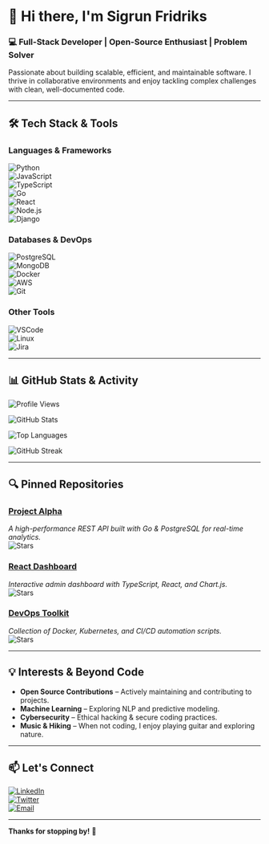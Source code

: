 # 👋 Hi there, I'm Sigrun Fridriks  

### **💻 Full-Stack Developer | Open-Source Enthusiast | Problem Solver**  

Passionate about building scalable, efficient, and maintainable software. I thrive in collaborative environments and enjoy tackling complex challenges with clean, well-documented code.  

---

## **🛠 Tech Stack & Tools**  

### **Languages & Frameworks**  
![Python](https://img.shields.io/badge/-Python-3776AB?style=flat&logo=python&logoColor=white)  
![JavaScript](https://img.shields.io/badge/-JavaScript-F7DF1E?style=flat&logo=javascript&logoColor=black)  
![TypeScript](https://img.shields.io/badge/-TypeScript-3178C6?style=flat&logo=typescript&logoColor=white)  
![Go](https://img.shields.io/badge/-Go-00ADD8?style=flat&logo=go&logoColor=white)  
![React](https://img.shields.io/badge/-React-61DAFB?style=flat&logo=react&logoColor=black)  
![Node.js](https://img.shields.io/badge/-Node.js-339933?style=flat&logo=node.js&logoColor=white)  
![Django](https://img.shields.io/badge/-Django-092E20?style=flat&logo=django&logoColor=white)  

### **Databases & DevOps**  
![PostgreSQL](https://img.shields.io/badge/-PostgreSQL-4169E1?style=flat&logo=postgresql&logoColor=white)  
![MongoDB](https://img.shields.io/badge/-MongoDB-47A248?style=flat&logo=mongodb&logoColor=white)  
![Docker](https://img.shields.io/badge/-Docker-2496ED?style=flat&logo=docker&logoColor=white)  
![AWS](https://img.shields.io/badge/-AWS-232F3E?style=flat&logo=amazon-aws&logoColor=white)  
![Git](https://img.shields.io/badge/-Git-F05032?style=flat&logo=git&logoColor=white)  

### **Other Tools**  
![VSCode](https://img.shields.io/badge/-VSCode-007ACC?style=flat&logo=visual-studio-code&logoColor=white)  
![Linux](https://img.shields.io/badge/-Linux-FCC624?style=flat&logo=linux&logoColor=black)  
![Jira](https://img.shields.io/badge/-Jira-0052CC?style=flat&logo=jira&logoColor=white)  

---

## **📊 GitHub Stats & Activity**  

![Profile Views](https://komarev.com/ghpvc/?username=sigrunfridriks384&color=blue&style=flat)  

![GitHub Stats](https://github-readme-stats.vercel.app/api?username=sigrunfridriks384&show_icons=true&theme=radical)  

![Top Languages](https://github-readme-stats.vercel.app/api/top-langs/?username=sigrunfridriks384&layout=compact&theme=radical)  

![GitHub Streak](https://streak-stats.demolab.com/?user=sigrunfridriks384&theme=radical)  

---

## **🔍 Pinned Repositories**  

### **[Project Alpha](https://github.com/sigrunfridriks384/project-alpha)**  
*A high-performance REST API built with Go & PostgreSQL for real-time analytics.*  
![Stars](https://img.shields.io/github/stars/sigrunfridriks384/project-alpha?style=social)  

### **[React Dashboard](https://github.com/sigrunfridriks384/react-dashboard)**  
*Interactive admin dashboard with TypeScript, React, and Chart.js.*  
![Stars](https://img.shields.io/github/stars/sigrunfridriks384/react-dashboard?style=social)  

### **[DevOps Toolkit](https://github.com/sigrunfridriks384/devops-toolkit)**  
*Collection of Docker, Kubernetes, and CI/CD automation scripts.*  
![Stars](https://img.shields.io/github/stars/sigrunfridriks384/devops-toolkit?style=social)  

---

## **💡 Interests & Beyond Code**  
- **Open Source Contributions** – Actively maintaining and contributing to projects.  
- **Machine Learning** – Exploring NLP and predictive modeling.  
- **Cybersecurity** – Ethical hacking & secure coding practices.  
- **Music & Hiking** – When not coding, I enjoy playing guitar and exploring nature.  

---

## **📫 Let's Connect**  
[![LinkedIn](https://img.shields.io/badge/-LinkedIn-0A66C2?style=flat&logo=linkedin&logoColor=white)](https://linkedin.com/in/sigrunfridriks)  
[![Twitter](https://img.shields.io/badge/-Twitter-1DA1F2?style=flat&logo=twitter&logoColor=white)](https://twitter.com/sigrunfridriks)  
[![Email](https://img.shields.io/badge/-Email-D14836?style=flat&logo=gmail&logoColor=white)](mailto:sigrunfridriks@example.com)  

---

**Thanks for stopping by!** 🚀
